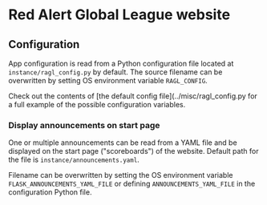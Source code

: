# Red Alert Global League website

## Configuration

App configuration is read from a Python configuration file located at
`instance/ragl_config.py` by default. The source filename can be overwritten
by setting OS environment variable `RAGL_CONFIG`.

Check out the contents of [the default config file](../misc/ragl_config.py for a full
example of the possible configuration variables.

### Display announcements on start page

One or multiple announcements can be read from a YAML file and be displayed on the
start page ("scoreboards") of the website. Default path for the file is
`instance/announcements.yaml`.

Filename can be overwritten by setting the OS environment variable
`FLASK_ANNOUNCEMENTS_YAML_FILE` or defining `ANNOUNCEMENTS_YAML_FILE` in the
configuration Python file.
